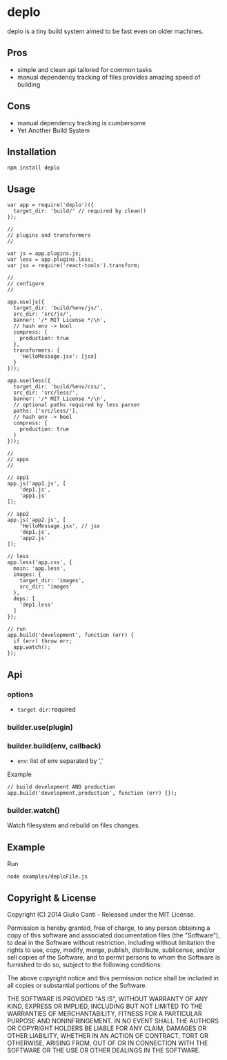# deplo

deplo is a tiny build system aimed to be fast even on older machines.

## Pros

- simple and clean api tailored for common tasks
- manual dependency tracking of files provides amazing speed of building

## Cons

- manual dependency tracking is cumbersome
- Yet Another Build System

## Installation

    npm install deplo

## Usage

    var app = require('deplo')({
      target_dir: 'build/' // required by clean()
    });

    //
    // plugins and transformers
    //

    var js = app.plugins.js;
    var less = app.plugins.less;
    var jsx = require('react-tools').transform;

    //
    // configure
    //

    app.use(js({
      target_dir: 'build/%env/js/',
      src_dir: 'src/js/',
      banner: '/* MIT License */\n',
      // hash env -> bool
      compress: {
        production: true 
      },
      transformers: {
        'HelloMessage.jsx': [jsx]
      }
    }));

    app.use(less({
      target_dir: 'build/%env/css/',
      src_dir: 'src/less/',
      banner: '/* MIT License */\n',
      // optional paths required by less parser
      paths: ['src/less/'],
      // hash env -> bool
      compress: {               
        production: true
      }
    }));

    //
    // apps
    //

    // app1
    app.js('app1.js', [
        'dep1.js',
        'app1.js'
    ]);

    // app2
    app.js('app2.js', [
        'HelloMessage.jsx', // jsx
        'dep1.js',
        'app2.js'
    ]);

    // less
    app.less('app.css', {
      main: 'app.less',
      images: {
        target_dir: 'images',
        src_dir: 'images'
      },
      deps: [
        'dep1.less'
      ]
    });

    // run
    app.build('development', function (err) {
      if (err) throw err;
      app.watch();
    });

## Api

### options

- `target dir`: required

### builder.use(plugin)

### builder.build(env, callback)

- `env`: list of env separated by ','

Example

    // build development AND production
    app.build('development,production', function (err) {});

### builder.watch()

Watch filesystem and rebuild on files changes.

## Example

Run

    node examples/deploFile.js

## Copyright & License

Copyright (C) 2014 Giulio Canti - Released under the MIT License.

Permission is hereby granted, free of charge, to any person obtaining a copy of this software and associated documentation files (the "Software"), to deal in the Software without restriction, including without limitation the rights to use, copy, modify, merge, publish, distribute, sublicense, and/or sell copies of the Software, and to permit persons to whom the Software is furnished to do so, subject to the following conditions:

The above copyright notice and this permission notice shall be included in all copies or substantial portions of the Software.

THE SOFTWARE IS PROVIDED "AS IS", WITHOUT WARRANTY OF ANY KIND, EXPRESS OR IMPLIED, INCLUDING BUT NOT LIMITED TO THE WARRANTIES OF MERCHANTABILITY, FITNESS FOR A PARTICULAR PURPOSE AND
NONINFRINGEMENT. IN NO EVENT SHALL THE AUTHORS OR COPYRIGHT HOLDERS BE LIABLE FOR ANY CLAIM, DAMAGES OR OTHER LIABILITY, WHETHER IN AN ACTION OF CONTRACT, TORT OR OTHERWISE, ARISING FROM, OUT OF OR IN CONNECTION WITH THE SOFTWARE OR THE USE OR OTHER DEALINGS IN THE SOFTWARE.